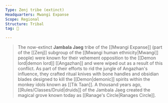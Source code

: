 ```yaml
---
Type: Zenj tribe (extinct)
Headquarters: Mwangi Expanse
Scope: Regional
Structure: Tribal
tag: 👥

---
```


> The now-extinct **Jambala Jaeg** tribe of the [[Mwangi Expanse]] (part of the [[Zenj]] subgroup of the [[Mwangi human ethnicity|Mwangi]] people) were known for their vehement opposition to the [[Demon lord|demon lord]] [[Angazhan]] and were wiped out as a result of this conflict. As part of their efforts to rid the jungle of Angazhan's influence, they crafted ritual knives with bone handles and obsidian blades designed to kill the [[Demon|demonic]] spirits within the monkey idols known as [[Tik Taan]].
> A thousand years ago, [[Rules/Classes/Druid|druids]] of the Jambala Jaeg created the magical grove known today as [[Ranage's Circle|Ranages Circle]].







